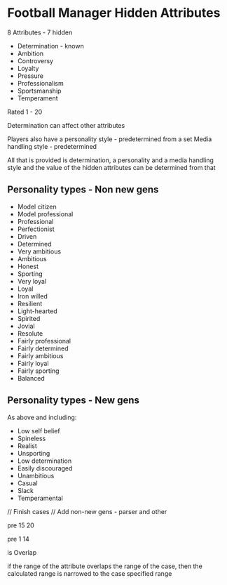 # Football Manager Hidden Attributes

8 Attributes - 7 hidden

* Determination - known
* Ambition
* Controversy
* Loyalty
* Pressure
* Professionalism
* Sportsmanship
* Temperament

Rated 1 - 20 

Determination can affect other attributes

Players also have a personality style - predetermined from a set
Media handling style  - predetermined

All that is provided is determination, a personality and a media handling style and the value of the hidden attributes can be determined from that

## Personality types - Non new gens

* Model citizen
* Model professional
* Professional
* Perfectionist
* Driven
* Determined
* Very ambitious
* Ambitious
* Honest
* Sporting
* Very loyal 
* Loyal
* Iron willed
* Resilient
* Light-hearted
* Spirited
* Jovial
* Resolute
* Fairly professional
* Fairly determined
* Fairly ambitious
* Fairly loyal
* Fairly sporting
* Balanced

## Personality types - New gens

As above and including:

* Low self belief
* Spineless
* Realist
* Unsporting
* Low determination
* Easily discouraged
* Unambitious
* Casual
* Slack
* Temperamental


// Finish cases
// Add non-new gens - parser and other  

pre 15 20

pre 1 14 

is Overlap




if the range of the attribute overlaps the range of the case, then the calculated range is narrowed to the case specified range
